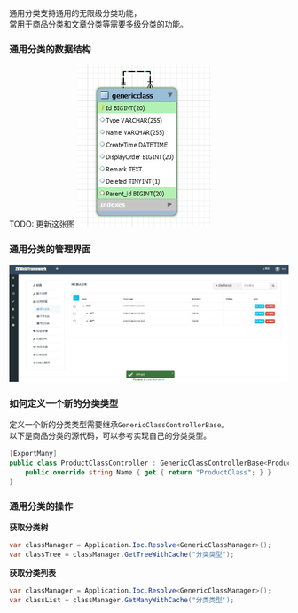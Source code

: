 通用分类支持通用的无限级分类功能，<br/>
常用于商品分类和文章分类等需要多级分类的功能。<br/>

### 通用分类的数据结构

TODO: 更新这张图
![通用分类的ER图](../img/er_generic_class.jpg)

### 通用分类的管理界面

![通用分类的管理界面](../img/generic_class.jpg)

### 如何定义一个新的分类类型

定义一个新的分类类型需要继承`GenericClassControllerBase`。<br/>
以下是商品分类的源代码，可以参考实现自己的分类类型。<br/>

```csharp
[ExportMany]
public class ProductClassController : GenericClassControllerBase<ProductClassController> {
	public override string Name { get { return "ProductClass"; } }
}
```

### 通用分类的操作

**获取分类树**

```csharp
var classManager = Application.Ioc.Resolve<GenericClassManager>();
var classTree = classManager.GetTreeWithCache("分类类型");
```

**获取分类列表**

```csharp
var classManager = Application.Ioc.Resolve<GenericClassManager>();
var classList = classManager.GetManyWithCache("分类类型');
```
